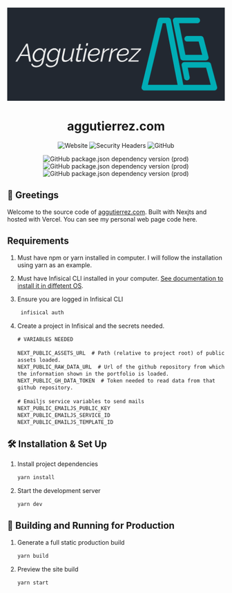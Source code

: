 <p align="center">
  <a href="https://aggutierrez.com" rel="noopener" target="_blank">
    <img src="https://raw.githubusercontent.com/aggutierrez98/aggutierrez-portfolio/main/public/banner.png" alt="aggutierrez.com banner"/>
  </a>
</p>

<h1 align="center">aggutierrez.com</h1>

<div align="center">

![Website](https://img.shields.io/website?logo=vercel&style=for-the-badge&up_message=online&url=https%3A%2F%2Fwww.aggutierrez.com%2F)
![Security Headers](https://img.shields.io/github/actions/workflow/status/aggutierrez98/aggutierrez-portfolio/main.yml?branch=main&label=Main%20pipeline&logo=github-actions&style=for-the-badge)
![GitHub](https://img.shields.io/github/license/aggutierrez98/aggutierrez-portfolio?style=for-the-badge)

![GitHub package.json dependency version (prod)](https://img.shields.io/github/package-json/dependency-version/aggutierrez98/aggutierrez-portfolio/react?style=for-the-badge)
![GitHub package.json dependency version (prod)](https://img.shields.io/github/package-json/dependency-version/aggutierrez98/aggutierrez-portfolio/next?style=for-the-badge)
![GitHub package.json dependency version (prod)](https://img.shields.io/github/package-json/dependency-version/aggutierrez98/aggutierrez-portfolio/framer-motion?style=for-the-badge)

</div>

## 👋 Greetings

Welcome to the source code of [aggutierrez.com](https://aggutierrez.com). Built with Nexjts and hosted with Vercel. You can see my personal web page code here.

## Requirements

1. Must have npm or yarn installed in computer. I will follow the installation using yarn as an example.

2. Must have Infisical CLI installed in your computer.
   [See documentation to install it in diffetent OS](https://infisical.com/docs/cli/overview).

3. Ensure you are logged in Infisical CLI

   ```sh
    infisical auth
   ```

4. Create a project in Infisical and the secrets needed.

   ```dosini
   # VARIABLES NEEDED

   NEXT_PUBLIC_ASSETS_URL  # Path (relative to project root) of public assets loaded.
   NEXT_PUBLIC_RAW_DATA_URL  # Url of the github repository from which the information shown in the portfolio is loaded.
   NEXT_PUBLIC_GH_DATA_TOKEN  # Token needed to read data from that github repository.

   # Emailjs service variables to send mails
   NEXT_PUBLIC_EMAILJS_PUBLIC_KEY
   NEXT_PUBLIC_EMAILJS_SERVICE_ID
   NEXT_PUBLIC_EMAILJS_TEMPLATE_ID
   ```

## 🛠 Installation & Set Up

1. Install project dependencies

   ```sh
   yarn install
   ```

2. Start the development server

   ```sh
   yarn dev
   ```

## 🚀 Building and Running for Production

1. Generate a full static production build

   ```sh
   yarn build
   ```

2. Preview the site build

   ```sh
   yarn start
   ```
